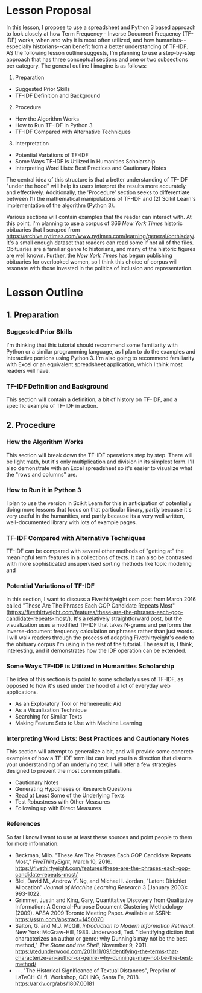 # Lesson Proposal

In this lesson, I propose to use a spreadsheet and Python 3 based approach to look closely at how Term Frequency - Inverse Document Frequency (TF-IDF) works, when and why it is most often utilized, and how humanists--especially historians--can benefit from a better understanding of TF-IDF. AS the following lesson outline suggests, I'm planning to use a step-by-step approach that has three conceptual sections and one or two subsections per category. The general outline I imagine is as follows:

1. Preparation
  - Suggested Prior Skills  
  - TF-IDF Definition and Background
2. Procedure
  - How the Algorithm Works 
  - How to Run TF-IDF in Python 3
  - TF-IDF Compared with Alternative Techniques
3. Interpretation
  - Potential Variations of TF-IDF
  - Some Ways TF-IDF is Utilized in Humanities Scholarship
  - Interpreting Word Lists: Best Practices and Cautionary Notes

The central idea of this structure is that a better understanding of TF-IDF "under the hood" will help its users interpret the results more accurately and effectively. Additionally, the 'Procedure' section seeks to differentiate between (1) the mathematical manipulations of TF-IDF and (2) Scikit Learn's implementation of the algorithm (Python 3). 

Various sections will contain examples that the reader can interact with. At this point, I'm planning to use a corpus of 366 _New York Times_ historic obituaries that I scraped from https://archive.nytimes.com/www.nytimes.com/learning/general/onthisday/. It's a small enough dataset that readers can read some if not all of the files. Obituaries are a familiar genre to historians, and many of the historic figures are well known. Further, the _New York Times_ has begun publishing obituaries for overlooked women, so I think this choice of corpus will resonate with those invested in the politics of inclusion and representation. 


# Lesson Outline 

## 1. Preparation

### Suggested Prior Skills

I'm thinking that this tutorial should recommend some familiarity with Python or a similar programming language, as I plan to do the examples and interactive portions using Python 3. I'm also going to recommend familiarity with Excel or an equivalent spreadsheet application, which I think most readers will have.

### TF-IDF Definition and Background

This section will contain a definition, a bit of history on TF-IDF, and a specific example of TF-IDF in action.

## 2. Procedure

### How the Algorithm Works

This section will break down the TF-IDF operations step by step. There will be light math, but it's only multiplication and division in its simplest form. I'll also demonstrate with an Excel spreadsheet so it's easier to visualize what the "rows and columns" are.  

### How to Run it in Python 3

I plan to use the version in Scikit Learn for this in anticipation of potentially doing more lessons that focus on that particular library, partly because it's very useful in the humanities, and partly because its a very well written, well-documented library with lots of example pages.

### TF-IDF Compared with Alternative Techniques

TF-IDF can be compared with several other methods of "getting at" the meaningful term features in a collections of texts. It can also be contrasted with more sophisticated unsupervised sorting methods like topic modeling and 

### Potential Variations of TF-IDF

In this section, I want to discuss a Fivethirtyeight.com post from March 2016 called "These Are The Phrases Each GOP Candidate Repeats Most"(https://fivethirtyeight.com/features/these-are-the-phrases-each-gop-candidate-repeats-most/). It's a relatively straightforward post, but the visualization uses a modified TF-IDF that takes N-grams and performs the inverse-document frequency calculation on phrases rather than just words. I will walk readers through the process of adapting Fivethirtyeight's code to the obituary corpus I'm using in the rest of the tutorial. The result is, I think, interesting, and it demonstrates how the IDF operation can be extended. 

### Some Ways TF-IDF is Utilized in Humanities Scholarship

The idea of this section is to point to some scholarly uses of TF-IDF, as opposed to how it's used under the hood of a lot of everyday web applications.

- As an Exploratory Tool or Hermeneutic Aid
- As a Visualization Technique
- Searching for Similar Texts
- Making Feature Sets to Use with Machine Learning

### Interpreting Word Lists: Best Practices and Cautionary Notes

This section will attempt to generalize a bit, and will provide some concrete examples of how a TF-IDF term list can lead you in a direction that distorts your understanding of an underlying text. I will offer a few strategies designed to prevent the most common pitfalls.

- Cautionary Notes
- Generating Hypotheses or Research Questions
- Read at Least Some of the Underlying Texts 
- Test Robustness with Other Measures
- Following up with Direct Measures

### References

So far I know I want to use at least these sources and point people to them for more information: 

- Beckman, Milo. "These Are The Phrases Each GOP Candidate Repeats Most," _FiveThirtyEight_, March 10, 2016. https://fivethirtyeight.com/features/these-are-the-phrases-each-gop-candidate-repeats-most/
- Blei, David M., Andrew Y. Ng, and Michael I. Jordan, "Latent Dirichlet Allocation" _Journal of Machine Learning Research_ 3 (January 2003): 993-1022.
- Grimmer, Justin and King, Gary, Quantitative Discovery from Qualitative Information: A General-Purpose Document Clustering Methodology (2009). APSA 2009 Toronto Meeting Paper. Available at SSRN: https://ssrn.com/abstract=1450070
- Salton, G. and M.J. McGill, _Introduction to Modern Information Retrieval_. New York: McGraw-Hill, 1983.
Underwood, Ted. "Identifying diction that characterizes an author or genre: why Dunning’s may not be the best method," _The Stone and the Shell_, November 9, 2011. https://tedunderwood.com/2011/11/09/identifying-the-terms-that-characterize-an-author-or-genre-why-dunnings-may-not-be-the-best-method/
- --. "The Historical Significance of Textual Distances", Preprint of LaTeCH-CLfL Workshop, COLING, Santa Fe, 2018. https://arxiv.org/abs/1807.00181

